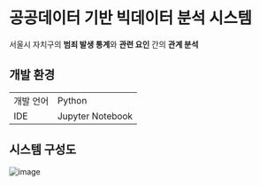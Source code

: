 # 공공데이터 기반 빅데이터 분석 시스템
서울시 자치구의 **범죄 발생 통계**와 **관련 요인** 간의 **관계 분석**

## 개발 환경
<table>
  <tr>
    <td>개발 언어</td>
    <td>Python</td>
  </tr>
  <tr>
    <td>IDE</td>
    <td>Jupyter Notebook</td>
  </tr>
</table>

## 시스템 구성도
![image](https://user-images.githubusercontent.com/61930770/203266635-a7967b1c-3a39-42ac-b067-bbc7c64452bf.png)
